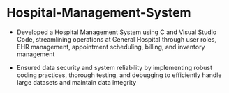 # Hospital-Management-System

- Developed a Hospital Management System using C and Visual Studio Code, streamlining operations at General Hospital through user roles, EHR management, appointment scheduling, billing, and inventory management

- Ensured data security and system reliability by implementing robust coding practices, thorough testing, and debugging to efficiently handle large datasets and maintain data integrity
